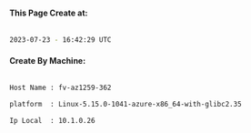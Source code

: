 
   
#### This Page Create at:

```bash

2023-07-23 - 16:42:29 UTC

```

#### Create By Machine:

```bash

Host Name : fv-az1259-362

platform  : Linux-5.15.0-1041-azure-x86_64-with-glibc2.35

Ip Local  : 10.1.0.26

```


